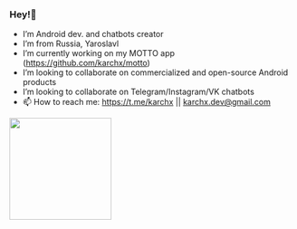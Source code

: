 ### Hey!👋

- I’m Android dev. and chatbots creator
- I’m from Russia, Yaroslavl
- I’m currently working on my MOTTO app (https://github.com/karchx/motto)
- I’m looking to collaborate on commercialized and open-source Android products
- I’m looking to collaborate on Telegram/Instagram/VK chatbots
- 📫 How to reach me: https://t.me/karchx || karchx.dev@gmail.com

<a href="https://github.com/karchx"><img src="https://github-readme-stats.vercel.app/api?username=karchx&count_private=true" height="180" /></a>
